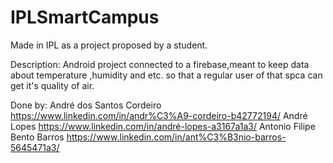 # IPLSmartCampus
Made in IPL as a project proposed by a student.

Description:
Android project connected to a firebase,meant to keep data about temperature ,humidity and etc. so that a regular user of that spca can get 
it's quality of air.

Done by:
André dos Santos Cordeiro https://www.linkedin.com/in/andr%C3%A9-cordeiro-b42772194/
André Lopes https://www.linkedin.com/in/andré-lopes-a3167a1a3/
Antonio Filipe Bento Barros https://www.linkedin.com/in/ant%C3%B3nio-barros-5645471a3/
